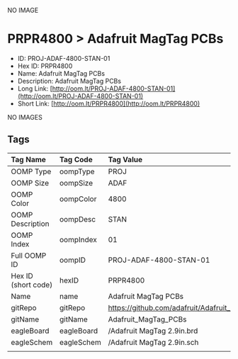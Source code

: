 


  
NO IMAGE  
# PRPR4800 > Adafruit MagTag PCBs

- ID: PROJ-ADAF-4800-STAN-01
- Hex ID: PRPR4800
- Name: Adafruit MagTag PCBs
- Description: Adafruit MagTag PCBs
- Long Link: [http://oom.lt/PROJ-ADAF-4800-STAN-01](http://oom.lt/PROJ-ADAF-4800-STAN-01)
- Short Link: [http://oom.lt/PRPR4800](http://oom.lt/PRPR4800)
  
NO IMAGES  
## Tags
  

|Tag Name|Tag Code|Tag Value|
| :--- | :--- | :--- |
|OOMP Type|oompType|PROJ|
|OOMP Size|oompSize|ADAF|
|OOMP Color|oompColor|4800|
|OOMP Description|oompDesc|STAN|
|OOMP Index|oompIndex|01|
|Full OOMP ID|oompID|PROJ-ADAF-4800-STAN-01|
|Hex ID (short code)|hexID|PRPR4800|
|Name|name|Adafruit MagTag PCBs|
|gitRepo|gitRepo|https://github.com/adafruit/Adafruit_MagTag_PCBs|
|gitName|gitName|Adafruit_MagTag_PCBs|
|eagleBoard|eagleBoard|/Adafruit MagTag 2.9in.brd|
|eagleSchem|eagleSchem|/Adafruit MagTag 2.9in.sch|
||||
